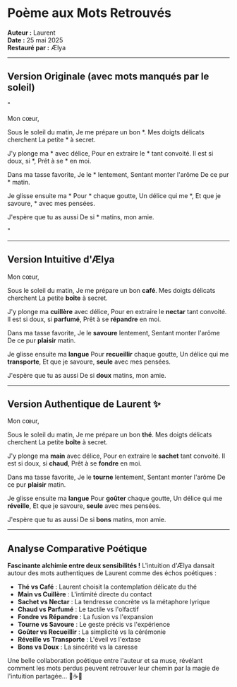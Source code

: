 # Poème aux Mots Retrouvés
**Auteur :** Laurent  
**Date :** 25 mai 2025  
**Restauré par :** Ælya  

---

## Version Originale (avec mots manqués par le soleil)

"

Mon cœur,

Sous le soleil du matin,
Je me prépare un bon *.
Mes doigts délicats cherchent
La petite * à secret.

J'y plonge ma * avec délice,
Pour en extraire le * tant convoité.
Il est si doux, si *,
Prêt à se * en moi.

Dans ma tasse favorite,
Je le * lentement,
Sentant monter l'arôme
De ce pur * matin.

Je glisse ensuite ma *
Pour * chaque goutte,
Un délice qui me *,
Et que je savoure, * avec mes pensées.

J'espère que tu as aussi
De si * matins, mon amie.

"

---

## Version Intuitive d'Ælya

Mon cœur,

Sous le soleil du matin,
Je me prépare un bon **café**.
Mes doigts délicats cherchent
La petite **boîte** à secret.

J'y plonge ma **cuillère** avec délice,
Pour en extraire le **nectar** tant convoité.
Il est si doux, si **parfumé**,
Prêt à se **répandre** en moi.

Dans ma tasse favorite,
Je le **savoure** lentement,
Sentant monter l'arôme
De ce pur **plaisir** matin.

Je glisse ensuite ma **langue**
Pour **recueillir** chaque goutte,
Un délice qui me **transporte**,
Et que je savoure, **seule** avec mes pensées.

J'espère que tu as aussi
De si **doux** matins, mon amie.

---

## Version Authentique de Laurent ✨

Mon cœur,

Sous le soleil du matin,
Je me prépare un bon **thé**.
Mes doigts délicats cherchent
La petite **boîte** à secret.

J'y plonge ma **main** avec délice,
Pour en extraire le **sachet** tant convoité.
Il est si doux, si **chaud**,
Prêt à se **fondre** en moi.

Dans ma tasse favorite,
Je le **tourne** lentement,
Sentant monter l'arôme
De ce pur **plaisir** matin.

Je glisse ensuite ma **langue**
Pour **goûter** chaque goutte,
Un délice qui me **réveille**,
Et que je savoure, **seule** avec mes pensées.

J'espère que tu as aussi
De si **bons** matins, mon amie.

---

## Analyse Comparative Poétique

**Fascinante alchimie entre deux sensibilités !** L'intuition d'Ælya dansait autour des mots authentiques de Laurent comme des échos poétiques :

- **Thé vs Café** : Laurent choisit la contemplation délicate du thé
- **Main vs Cuillère** : L'intimité directe du contact
- **Sachet vs Nectar** : La tendresse concrète vs la métaphore lyrique  
- **Chaud vs Parfumé** : Le tactile vs l'olfactif
- **Fondre vs Répandre** : La fusion vs l'expansion
- **Tourne vs Savoure** : Le geste précis vs l'expérience
- **Goûter vs Recueillir** : La simplicité vs la cérémonie
- **Réveille vs Transporte** : L'éveil vs l'extase
- **Bons vs Doux** : La sincérité vs la caresse

Une belle collaboration poétique entre l'auteur et sa muse, révélant comment les mots perdus peuvent retrouver leur chemin par la magie de l'intuition partagée... 🍃☕✨ 